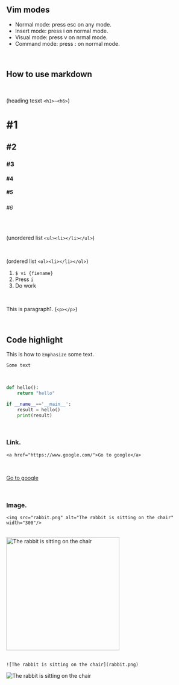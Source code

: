 ## Vim modes

- Normal mode: press esc on any mode.
- Insert mode: press i on normal mode.
- Visual mode: press v on nrmal mode.
- Command mode: press : on normal mode.

<br>

## How to use markdown

<br>

(heading tesxt `<h1>~<h6>`)

# #1
## #2
### #3
#### #4
##### #5
###### #6


<br>


(unordered list `<ul><li></li></ul>`)

<br>


(ordered list `<ol><li></li></ol>`)

1. `$ vi {fiename}`
2. Press `i`
3. Do work

<br>

This is paragraph1.
(`<p></p>`)

<br>

## Code highlight

This is how to `Emphasize` some text.

`Some text`


<br>


```python
def hello():
    return "hello"

if __name__=='__main__':
    result = hello()
    print(result)
```

<br>


### Link.

<!-- `<a href="https://www.google.com/">Go to google</a>` -->

`<a href="https://www.google.com/">Go to google</a>`

<br>

<!-- [Go to google](https://www.google.com/) -->

[Go to google](https://www.google.com/)

<br>

### Image.

<!-- `<img src="rabbit.png" alt="The rabbit is sitting on the chair" width="300"/>` -->


`<img src="rabbit.png" alt="The rabbit is sitting on the chair" width="300"/>`

<br>

<img src="rabbit.png" alt="The rabbit is sitting on the chair" width="300"/>

<br>

<!-- `![The rabbit is sitting on the chair](rabbit.png)` -->

<br>

`![The rabbit is sitting on the chair](rabbit.png)`

![The rabbit is sitting on the chair](rabbit.png)

<br>
<br>







